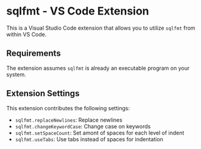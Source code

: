 # sqlfmt - VS Code Extension

This is a Visual Studio Code extension that allows you to utilize `sqlfmt` from within VS Code.

## Requirements

The extension assumes `sqlfmt` is already an executable program on your system.

## Extension Settings

This extension contributes the following settings:

- `sqlfmt.replaceNewlines`: Replace newlines
- `sqlfmt.changeKeywordCase`: Change case on keywords
- `sqlfmt.setSpaceCount`: Set amont of spaces for each level of indent
- `sqlfmt.useTabs`: Use tabs instead of spaces for indentation
